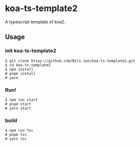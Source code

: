 # koa-ts-template2
A typescript template of koa2.

## Usage

### init koa-ts-template2

```shell
$ git clone https://github.com/Bili-Jun/koa-ts-template2.git
$ cd koa-ts-template2
$ npm install
# pnpm install
# yarn
```

### Run!

```shell
$ npm run start
# pnpm start
# yarn start
```

### build
```shell
$ npm run tsc
# pnpm tsc
# yarn tsc
```